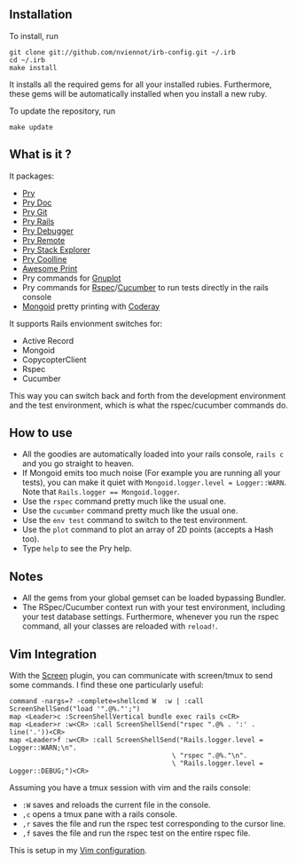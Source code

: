 Installation
------------

To install, run

    git clone git://github.com/nviennot/irb-config.git ~/.irb
    cd ~/.irb
    make install

It installs all the required gems for all your installed rubies.
Furthermore, these gems will be automatically installed when you install a new ruby.

To update the repository, run

    make update

What is it ?
------------

It packages:
- [Pry](https://github.com/pry/pry)
- [Pry Doc](https://github.com/pry/pry-doc)
- [Pry Git](https://github.com/pry/pry-git)
- [Pry Rails](https://github.com/rweng/pry-rails)
- [Pry Debugger](https://github.com/nixme/pry-debugger)
- [Pry Remote](https://github.com/Mon-Ouie/pry-remote)
- [Pry Stack Explorer](https://github.com/pry/pry-stack_explorer)
- [Pry Coolline](https://github.com/pry/pry-coolline)
- [Awesome Print](https://github.com/michaeldv/awesome_print)
- Pry commands for [Gnuplot](https://github.com/rdp/ruby_gnuplot)
- Pry commands for [Rspec](https://github.com/rspec/rspec)/[Cucumber](https://github.com/cucumber/cucumber)
  to run tests directly in the rails console
- [Mongoid](https://github.com/mongoid/mongoid) pretty printing with [Coderay](https://github.com/rubychan/coderay)

It supports Rails envionment switches for:
- Active Record
- Mongoid
- CopycopterClient
- Rspec
- Cucumber

This way you can switch back and forth from the development environment and the
test environment, which is what the rspec/cucumber commands do.

How to use
----------

* All the goodies are automatically loaded into your rails console, `rails c`
  and you go straight to heaven.
* If Mongoid emits too much noise (For example you are running all your tests),
  you can make it quiet with `Mongoid.logger.level = Logger::WARN`.  Note that
  `Rails.logger == Mongoid.logger`.
* Use the `rspec` command pretty much like the usual one.
* Use the `cucumber` command pretty much like the usual one.
* Use the `env test` command to switch to the test environment.
* Use the `plot` command to plot an array of 2D points (accepts a Hash too).
* Type `help` to see the Pry help.

Notes
-----

* All the gems from your global gemset can be loaded bypassing Bundler.
* The RSpec/Cucumber context run with your test environment, including your test
  database settings.  Furthermore, whenever you run the rspec command, all your
  classes are reloaded with `reload!`.

Vim Integration
----------------

With the [Screen](https://github.com/ervandew/screen) plugin, you can
communicate with screen/tmux to send some commands. I find these one
particularly useful:

    command -nargs=? -complete=shellcmd W  :w | :call ScreenShellSend("load '".@%."';")
    map <Leader>c :ScreenShellVertical bundle exec rails c<CR>
    map <Leader>r :w<CR> :call ScreenShellSend("rspec ".@% . ':' . line('.'))<CR>
    map <Leader>f :w<CR> :call ScreenShellSend("Rails.logger.level = Logger::WARN;\n".
                                             \ "rspec ".@%."\n".
                                             \ "Rails.logger.level = Logger::DEBUG;")<CR>

Assuming you have a tmux session with vim and the rails console:
* `:W` saves and reloads the current file in the console.
* `,c` opens a tmux pane with a rails console.
* `,r` saves the file and run the rspec test corresponding to the cursor line.
* `,f` saves the file and run the rspec test on the entire rspec file.

This is setup in my [Vim configuration](https://github.com/nviennot/vim-config/).
